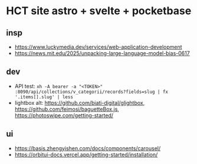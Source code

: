 # HCT site astro + svelte + pocketbase

## insp

- https://www.luckymedia.dev/services/web-application-development
- https://news.mit.edu/2025/unpacking-large-language-model-bias-0617

## dev

- API test: `xh -A bearer -a "<TOKEN>" :8090/api/collections/v_categorii/records?fields=slug | fx '.items[].slug' | less`
- lightbox alt: https://github.com/biati-digital/glightbox, https://github.com/feimosi/baguetteBox.js, https://photoswipe.com/getting-started/

## ui

- https://basis.zhengyishen.com/docs/components/carousel/
- https://orbitui-docs.vercel.app/getting-started/installation/

